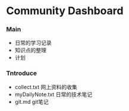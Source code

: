 # Community Dashboard

### Main
* 日常的学习记录
* 知识点的整理
* 计划

### Tntroduce
* collect.txt    网上资料的收集
* myDailyNote.txt   日常的技术笔记
* git.md            git笔记
